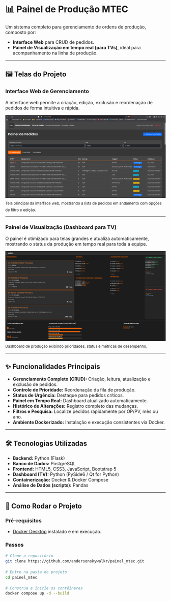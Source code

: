 # 📊 Painel de Produção MTEC

Um sistema completo para gerenciamento de ordens de produção, composto por:
- **Interface Web** para CRUD de pedidos.  
- **Painel de Visualização em tempo real (para TVs)**, ideal para acompanhamento na linha de produção.

---

## 🖼️ Telas do Projeto

### Interface Web de Gerenciamento
A interface web permite a criação, edição, exclusão e reordenação de pedidos de forma intuitiva e rápida.  

![Interface Web](./docs/interface-web.png)  
<sub>Tela principal da interface web, mostrando a lista de pedidos em andamento com opções de filtro e edição.</sub>

---

### Painel de Visualização (Dashboard para TV)
O painel é otimizado para telas grandes e atualiza automaticamente, mostrando o status da produção em tempo real para toda a equipe.  

![Painel TV](./docs/painel-tv.png)  
<sub>Dashboard de produção exibindo prioridades, status e métricas de desempenho.</sub>

---

## ✨ Funcionalidades Principais

- **Gerenciamento Completo (CRUD):** Criação, leitura, atualização e exclusão de pedidos.  
- **Controle de Prioridade:** Reordenação da fila de produção.  
- **Status de Urgência:** Destaque para pedidos críticos.  
- **Painel em Tempo Real:** Dashboard atualizado automaticamente.  
- **Histórico de Alterações:** Registro completo das mudanças.  
- **Filtros e Pesquisa:** Localize pedidos rapidamente por OP/PV, mês ou ano.  
- **Ambiente Dockerizado:** Instalação e execução consistentes via Docker.  

---

## 🛠️ Tecnologias Utilizadas

- **Backend:** Python (Flask)  
- **Banco de Dados:** PostgreSQL  
- **Frontend:** HTML5, CSS3, JavaScript, Bootstrap 5  
- **Dashboard (TV):** Python (PySide6 / Qt for Python)  
- **Containerização:** Docker & Docker Compose  
- **Análise de Dados (scripts):** Pandas  

---

## 🚀 Como Rodar o Projeto

### Pré-requisitos
- [Docker Desktop](https://www.docker.com/products/docker-desktop/) instalado e em execução.

### Passos
```bash
# Clone o repositório
git clone https://github.com/andersonskywalkr/painel_mtec.git

# Entre na pasta do projeto
cd painel_mtec

# Construa e inicie os contêineres
docker compose up -d --build

